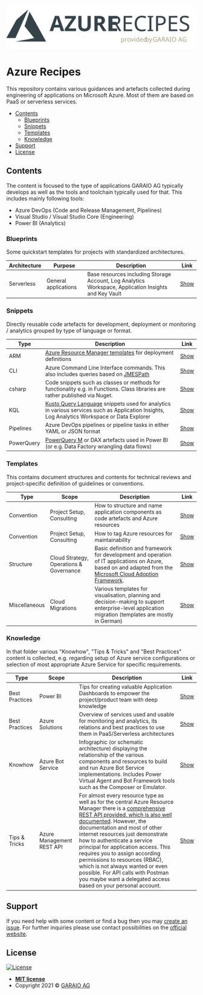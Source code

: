 [![Azure Recipes by GARAIO AG](./Resources/Logo.svg)](https://garaio.com)

# Azure Recipes
This repository contains various guidances and artefacts collected during engineering of applications on Microsoft Azure. Most of them are based on PaaS or serverless services.

* [Contents](#contents)
  * [Blueprints](#blueprints)
  * [Snippets](#snippets)
  * [Templates](#templates)
  * [Knowledge](#knowledge)
* [Support](#support)
* [License](#license)

## Contents
The content is focused to the type of applications GARAIO AG typically develops as well as the tools and toolchain typically used for that. This includes mainly following tools:
* Azure DevOps (Code and Release Management, Pipelines)
* Visual Studio / Visual Studio Core (Engineering)
* Power BI (Analytics)

<!-- Note: Edit tables with https://www.tablesgenerator.com/markdown_tables -->

### Blueprints
Some quickstart templates for projects with standardized architectures.

| Architecture | Purpose | Description | Link |
|--------------|---------|-------------|------|
| Serverless | General applications | Base resources including Storage Account, Log Analytics Workspace, Application Insights and Key Vault | [Show](./Blueprints/serverless-base-resources) |

### Snippets
Directly reusable code artefacts for development, deployment or monitoring / analytics grouped by type of language or format.

| Type | Description                           | Link             |
|------|---------------------------------------|------------------|
| ARM  | [Azure Resource Manager templates](https://docs.microsoft.com/en-us/azure/templates/) for deployment definitions    | [Show](./Snippets/ARM/README.md) |
| CLI  | Azure Command Line Interface commands. This also includes queries based on [JMESPath](https://jmespath.org/) | [Show](./Snippets/CLI/README.md)  |
| csharp | Code snippets such as classes or methods for functionality e.g. in Functions. Class libraries are rather published via Nuget.  | [Show](./Snippets/csharp/README.md) |
| KQL  | [Kusto Query Language](https://docs.microsoft.com/en-us/azure/data-explorer/kusto/query/) snippets used for analytics in various services such as Application Insights, Log Analytics Workspace or Data Explorer | [Show](./Snippets/KQL/README.md)  |
| Pipelines  | Azure DevOps pipelines or pipeline tasks in either YAML or JSON format | [Show](./Snippets/Pipelines/README.md)  |
| PowerQuery | [PowerQuery M](https://docs.microsoft.com/en-us/powerquery-m/) or DAX artefacts used in Power BI (or e.g. Data Factory wrangling data flows)  | [Show](./Snippets/PowerQuery/README.md) |

### Templates
This contains document structures and contents for technical reviews and project-specific definition of guidelines or conventions.

| Type | Scope | Description | Link |
|------|-------|-------------|------|
| Convention | Project Setup, Consulting | How to structure and name application components as code artefacts and Azure resources | [Show](./Templates/Convention-ResourceStructuringAndNaming.md) |
| Convention | Project Setup, Consulting | How to tag Azure resources for maintainability | [Show](./Templates/Convention-ResourceTagging.md) |
| Structure | Cloud Strategy, Operations & Governance | Basic definition and framework for development and operation of IT applications on Azure, based on and adapted from the [Microsoft Cloud Adoption Framework](https://docs.microsoft.com/en-us/azure/cloud-adoption-framework/operating-model). | [Show](./Templates/Structure-CloudOperatingModel) |
| Miscellaneous | Cloud Migrations | Various templates for visualisation, planning and decision-making to support enterprise-level application migration (templates are mostly in German) | [Show](./Templates/Miscellaneous-CloudMigrationResources) |

### Knowledge
In that folder various "Knowhow", "Tips & Tricks" and "Best Practices" content is collected, e.g. regarding setup of Azure service configurations or selection of most appropriate Azure Service for specific requirements.

| Type | Scope | Description | Link |
|------|-------|-------------|------|
| Best Practices | Power BI | Tips for creating valuable Application Dashboards to empower the project/product team with deep knowledge | [Show](./Knowledge/BestPractices-PowerBI-ApplicationDashboards) |
| Best Practices | Azure Solutions | Overview of services used and usable for monitoring and analytics, its relations and best practices to use them in PaaS/Serverless architectures | [Show](./Knowledge/BestPractices-AzureSolutions-Monitoring) |
| Knowhow | Azure Bot Service | Infographic (or schematic architecture) displaying the relationship of the various components and resources to build and run Azure Bot Service implementations. Includes Power Virtual Agent and Bot Framework tools such as the Composer or Emulator. | [Show](./Knowledge/Knowhow-AzureBotService-Overview) |
| Tips & Tricks | Azure Management REST API | For almost every resource type as well as for the central Azure Resource Manager there is a [comprehensive REST API provided, which is also well documented](https://docs.microsoft.com/en-us/rest/api/azure/). However, the documentation and most of other internet resources just demonstrate how to authenticate a service principal for application access. This requires you to assign according permissions to resources (RBAC), which is not always wanted or even possible. For API calls with Postman you maybe want a delegated access based on your personal account. | [Show](./Knowledge/TipsAndTricks-ManagementApi-Postman) |

## Support
If you need help with some content or find a bug then you may [create an issue](https://github.com/garaio/AzureRecipes/issues). For further inquiries please use contact possibilities on the [official website](https://garaio.com).

## License
[![License](http://img.shields.io/:license-mit-blue.svg?style=flat-square)](http://badges.mit-license.org)

- **[MIT license](http://opensource.org/licenses/mit-license.php)**
- Copyright 2021 © <a href="https://garaio.com" target="_blank">GARAIO AG</a>
